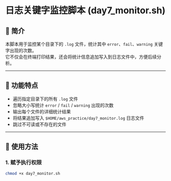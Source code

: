 # 日志关键字监控脚本 (day7_monitor.sh)

## 📌 简介
本脚本用于监控某个目录下的 `.log` 文件，统计其中 `error`、`fail`、`warning` 关键字出现的次数。  
它不仅会在终端打印结果，还会将统计信息追加写入到日志文件中，方便后续分析。

---

## 🔧 功能特点
- 遍历指定目录下的所有 `.log` 文件
- 忽略大小写统计 `error` / `fail` / `warning` 出现的次数
- 输出每个文件的详细统计结果
- 将结果追加写入 `$HOME/aws_practice/day7_monitor.log` 日志文件
- 跳过不可读或不存在的文件

---

## 🚀 使用方法

### 1. 赋予执行权限
```bash
chmod +x day7_monitor.sh
